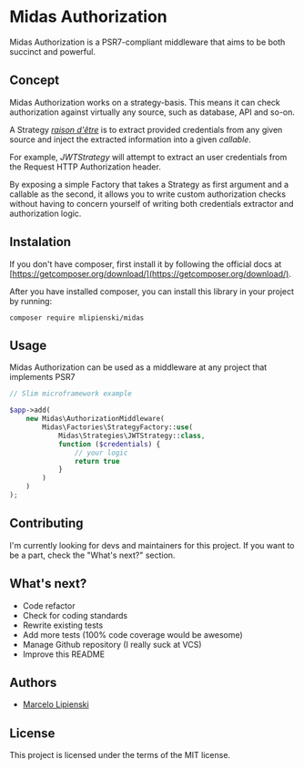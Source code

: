 # Midas Authorization

Midas Authorization is a PSR7-compliant middleware that aims to be both succinct and powerful.

## Concept

Midas Authorization works on a strategy-basis. This means it can check authorization against virtually any source, such as database, API and so-on.

A Strategy _[raison d'être](https://en.wiktionary.org/wiki/raison_d%27etre)_ is to extract provided credentials from any given source and inject the extracted information into a given _callable_.

For example, _JWTStrategy_ will attempt to extract an user credentials from the Request HTTP Authorization header.

By exposing a simple Factory that takes a Strategy as first argument and a callable as the second, it allows you to write custom authorization checks without having to concern yourself of writing both credentials extractor and authorization logic.

## Instalation

If you don't have composer, first install it by following the official docs at [https://getcomposer.org/download/](https://getcomposer.org/download/).

After you have installed composer, you can install this library in your project by running:

```
composer require mlipienski/midas
```

## Usage

Midas Authorization can be used as a middleware at any project that implements PSR7

```php
// Slim microframework example

$app->add(
    new Midas\AuthorizationMiddleware(
        Midas\Factories\StrategyFactory::use(
            Midas\Strategies\JWTStrategy::class,
            function ($credentials) {
                // your logic
                return true
            }
        )
    )
);
```

## Contributing

I'm currently looking for devs and maintainers for this project.
If you want to be a part, check the "What's next?" section.


## What's next?

- Code refactor
- Check for coding standards
- Rewrite existing tests
- Add more tests (100% code coverage would be awesome)
- Manage Github repository (I really suck at VCS)
- Improve this README

## Authors

- [Marcelo Lipienski](https://github.com/marcelo-lipienski)

## License
This project is licensed under the terms of the MIT license.